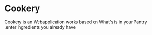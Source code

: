 # Cookery
Cookery is an Webapplication works based on What's is in your Pantry .enter ingredients you already have.
